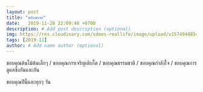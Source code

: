 ```yaml
---
layout: post
title: "ขยับขยาย"
date:   2019-11-28 22:09:46 +0700
description: # Add post description (optional)
img: https://res.cloudinary.com/sdees-reallife/image/upload/v1574948854/IMG_9829.jpg # Add image post (optional)
tags: [2019-11]
author: # Add name author (optional)
---
```

ขอบคุณต้นไม้ต้นเล็กๆ / ขอบคุณการเจริญเติบโต / ขอบคุณธรรมชาติ / ขอบคุณกำลังใจ / ขอบคุณการดูแลซึ่งกันและกัน

<i class="fa fa-child" style="color:plum"></i>

ขอบคุณปีนี้และทุกๆ วัน
